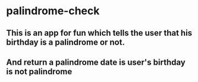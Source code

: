 # palindrome-check
## This is an app for fun which tells the user that his birthday is a palindrome  or not.
## And return a palindrome date is user's birthday is not palindrome
